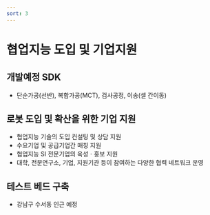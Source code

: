 ```yaml
---
sort: 3
---
```


# 협업지능 도입 및 기업지원

## 개발예정 SDK
- 단순가공(선반), 복합가공(MCT), 검사공정, 이송(셀 간이동)

## 로봇 도입 및 확산을 위한 기업 지원
- 협업지능 기술의 도입 컨설팅 및 상담 지원
- 수요기업 및 공급기업간 매칭 지원
- 협업지능 SI 전문기업의 육성ㆍ홍보 지원
- 대학, 전문연구소, 기업, 지원기관 등이 참여하는 다양한 협력 네트워크 운영

## 테스트 베드 구축
- 강남구 수서동 인근 예정